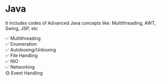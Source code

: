 # Java
It includes codes of Advanced Java concepts like: Multithreading, AWT, Swing, JSP, etc

✅ Multithreading<br />
✅ Enumeration<br />
✅ Autoboxing/Unboxing<br />
✅ File Handling<br />
✅ NIO<br />
✅ Networking<br />
🟡 Event Handling<br />